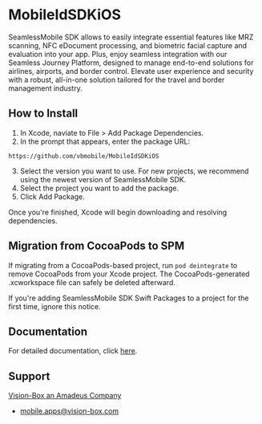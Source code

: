 # MobileIdSDKiOS

SeamlessMobile SDK allows to easily integrate essential features like MRZ scanning, NFC eDocument processing, and biometric facial capture and evaluation into your app. Plus, enjoy seamless integration with our Seamless Journey Platform, designed to manage end-to-end solutions for airlines, airports, and border control. Elevate user experience and security with a robust, all-in-one solution tailored for the travel and border management industry.

## How to Install

1. In Xcode, naviate to File > Add Package Dependencies.
2. In the prompt that appears, enter the package URL:

```
https://github.com/vbmobile/MobileIdSDKiOS
```
   
3. Select the version you want to use. For new projects, we recommend using the newest version of SeamlessMobile SDK.
4. Select the project you want to add the package.
5. Click Add Package.

Once you're finished, Xcode will begin downloading and resolving dependencies.

## Migration from CocoaPods to SPM

If migrating from a CocoaPods-based project, run `pod deintegrate` to remove CocoaPods from your Xcode project. The CocoaPods-generated .xcworkspace file can safely be deleted afterward. 

If you're adding SeamlessMobile SDK Swift Packages to a project for the first time, ignore this notice.

## Documentation

For detailed documentation, click [here](https://vbmobile.github.io/mobile-id-documentation/latest/).


## Support

 [Vision-Box an Amadeus Company](https://www.vision-box.com)
 
* mobile.apps@vision-box.com 
